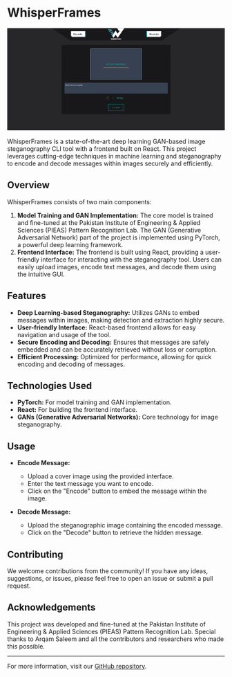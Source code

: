 # WhisperFrames

![WhisperFrames Logo](WhisperFrames/test/logo)

WhisperFrames is a state-of-the-art deep learning GAN-based image steganography CLI tool with a frontend built on React. This project leverages cutting-edge techniques in machine learning and steganography to encode and decode messages within images securely and efficiently.

## Overview

WhisperFrames consists of two main components:
1. **Model Training and GAN Implementation:** The core model is trained and fine-tuned at the Pakistan Institute of Engineering & Applied Sciences (PIEAS) Pattern Recognition Lab. The GAN (Generative Adversarial Network) part of the project is implemented using PyTorch, a powerful deep learning framework.
2. **Frontend Interface:** The frontend is built using React, providing a user-friendly interface for interacting with the steganography tool. Users can easily upload images, encode text messages, and decode them using the intuitive GUI.

## Features

- **Deep Learning-based Steganography:** Utilizes GANs to embed messages within images, making detection and extraction highly secure.
- **User-friendly Interface:** React-based frontend allows for easy navigation and usage of the tool.
- **Secure Encoding and Decoding:** Ensures that messages are safely embedded and can be accurately retrieved without loss or corruption.
- **Efficient Processing:** Optimized for performance, allowing for quick encoding and decoding of messages.

## Technologies Used

- **PyTorch:** For model training and GAN implementation.
- **React:** For building the frontend interface.
- **GANs (Generative Adversarial Networks):** Core technology for image steganography.

## Usage

- **Encode Message:**
  - Upload a cover image using the provided interface.
  - Enter the text message you want to encode.
  - Click on the "Encode" button to embed the message within the image.

- **Decode Message:**
  - Upload the steganographic image containing the encoded message.
  - Click on the "Decode" button to retrieve the hidden message.

## Contributing

We welcome contributions from the community! If you have any ideas, suggestions, or issues, please feel free to open an issue or submit a pull request.



## Acknowledgements

This project was developed and fine-tuned at the Pakistan Institute of Engineering & Applied Sciences (PIEAS) Pattern Recognition Lab. Special thanks to Arqam Saleem and all the contributors and researchers who made this possible.

---

For more information, visit our [GitHub repository](https://github.com/Crypto47/WhisperFrames).

